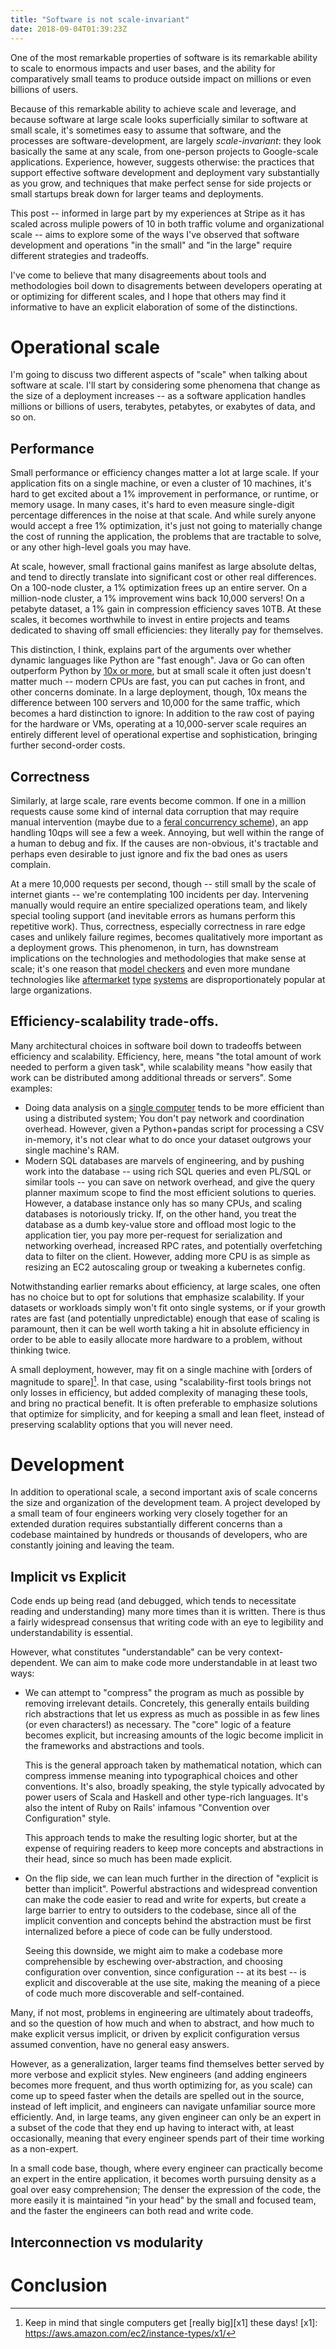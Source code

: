```yaml
---
title: "Software is not scale-invariant"
date: 2018-09-04T01:39:23Z
---
```


One of the most remarkable properties of software is its remarkable
ability to scale to enormous impacts and user bases, and the ability
for comparatively small teams to produce outside impact on millions or
even billions of users.

Because of this remarkable ability to achieve scale and leverage, and
because software at large scale looks superficially similar to
software at small scale, it's sometimes easy to assume that software,
and the processes are software-development, are largely
_scale-invariant_: they look basically the same at any scale, from
one-person projects to Google-scale applications. Experience, however,
suggests otherwise: the practices that support effective software
development and deployment vary substantially as you grow, and
techniques that make perfect sense for side projects or small startups
break down for larger teams and deployments.

This post -- informed in large part by my experiences at Stripe as it
has scaled across muliple powers of 10 in both traffic volume and
organizational scale -- aims to explore some of the ways I've observed
that software development and operations "in the small" and "in the
large" require different strategies and tradeoffs.

I've come to believe that many disagreements about tools and
methodologies boil down to disagrements between developers operating
at or optimizing for different scales, and I hope that others may find
it informative to have an explicit elaboration of some of the
distinctions.

# Operational scale

I'm going to discuss two different aspects of "scale" when talking
about software at scale. I'll start by considering some phenomena that
change as the size of a deployment increases -- as a software
application handles millions or billions of users, terabytes,
petabytes, or exabytes of data, and so on.

## Performance

Small performance or efficiency changes matter a lot at large
scale. If your application fits on a single machine, or even a cluster
of 10 machines, it's hard to get excited about a 1% improvement in
performance, or runtime, or memory usage. In many cases, it's hard to
even measure single-digit percentage differences in the noise at that
scale. And while surely anyone would accept a free 1% optimization,
it's just not going to materially change the cost of running the
application, the problems that are tractable to solve, or any other
high-level goals you may have.

At scale, however, small fractional gains manifest as large absolute
deltas, and tend to directly translate into significant cost or other
real differences. On a 100-node cluster, a 1% optimization frees up an
entire server. On a million-node cluster, a 1% improvement wins back
10,000 servers! On a petabyte dataset, a 1% gain in compression
efficiency saves 10TB. At these scales, it becomes worthwhile to
invest in entire projects and teams dedicated to shaving off small
efficiencies: they literally pay for themselves.

This distinction, I think, explains part of the arguments over whether
dynamic languages like Python are "fast enough". Java or Go can often
outperform Python by [10x or more][go-v-python], but at small scale it
often just doesn't matter much -- modern CPUs are fast, you can put
caches in front, and other concerns dominate. In a large deployment,
though, 10x means the difference between 100 servers and 10,000 for
the same traffic, which becomes a hard distinction to ignore: In
addition to the raw cost of paying for the hardware or VMs, operating
at a 10,000-server scale requires an entirely different level of
operational expertise and sophistication, bringing further
second-order costs.

[go-v-python]: https://benchmarksgame-team.pages.debian.net/benchmarksgame/faster/python3-go.html

## Correctness

Similarly, at large scale, rare events become common. If one in a
million requests cause some kind of internal data corruption that may
require manual intervention (maybe due to a
[feral concurrency scheme][feral]), an app handling 10qps will see a
few a week. Annoying, but well within the range of a human to debug
and fix. If the causes are non-obvious, it's tractable and perhaps
even desirable to just ignore and fix the bad ones as users complain.

[feral]: http://www.bailis.org/papers/feral-sigmod2015.pdf

At a mere 10,000 requests per second, though -- still small by the
scale of internet giants -- we're contemplating 100 incidents per day.
Intervening manually would require an entire specialized operations
team, and likely special tooling support (and inevitable errors as
humans perform this repetitive work). Thus, correctness, especially
correctness in rare edge cases and unlikely failure regimes, becomes
qualitatively more important as a deployment grows. This phenomenon,
in turn, has downstream implications on the technologies and
methodologies that make sense at scale; it's one reason that
[model checkers][aws-tla] and even more mundane technologies like
[aftermarket][hack] [type][mypy] [systems][flow] are
disproportionately popular at large organizations.

[aws-tla]: https://cacm.acm.org/magazines/2015/4/184701-how-amazon-web-services-uses-formal-methods/abstract
[hack]: https://hacklang.org/
[mypy]: http://mypy-lang.org/
[flow]: https://flow.org/

## Efficiency-scalability trade-offs.

Many architectural choices in software boil down to tradeoffs between
efficiency and scalability. Efficiency, here, means "the total amount
of work needed to perform a given task", while scalability means "how
easily that work can be distributed among additional threads or
servers". Some examples:

- Doing data analysis on a [single computer][COST] tends to be more
  efficient than using a distributed system; You don't pay network and
  coordination overhead. However, given a Python+pandas script for
  processing a CSV in-memory, it's not clear what to do once your
  dataset outgrows your single machine's RAM.
- Modern SQL databases are marvels of engineering, and by pushing work
  into the database -- using rich SQL queries and even PL/SQL or
  similar tools -- you can save on network overhead, and give the
  query planner maximum scope to find the most efficient solutions to
  queries. However, a database instance only has so many CPUs, and
  scaling databases is notoriously tricky. If, on the other hand, you
  treat the database as a dumb key-value store and offload most logic
  to the application tier, you pay more per-request for serialization
  and networking overhead, increased RPC rates, and potentially
  overfetching data to filter on the client. However, adding more CPU
  is as simple as resizing an EC2 autoscaling group or tweaking a
  kubernetes config.

Notwithstanding earlier remarks about efficiency, at large scales, one
often has no choice but to opt for solutions that emphasize
scalability. If your datasets or workloads simply won't fit onto
single systems, or if your growth rates are fast (and potentially
unpredictable) enough that ease of scaling is paramount, then it can
be well worth taking a hit in absolute efficiency in order to be able
to easily allocate more hardware to a problem, without thinking twice.

A small deployment, however, may fit on a single machine with
[orders of magnitude to spare][^single]. In that case, using
"scalability-first tools brings not only losses in efficiency, but
added complexity of managing these tools, and bring no practical
benefit. It is often preferable to emphasize solutions that optimize
for simplicity, and for keeping a small and lean fleet, instead of
preserving scalablity options that you will never need.

[COST]: https://www.usenix.org/conference/hotos15/workshop-program/presentation/mcsherry

[^single]: Keep in mind that single computers get [really big][x1] these days!
[x1]: https://aws.amazon.com/ec2/instance-types/x1/

# Development

In addition to operational scale, a second important axis of scale
concerns the size and organization of the development team. A project
developed by a small team of four engineers working very closely
together for an extended duration requires substantially different
concerns than a codebase maintained by hundreds or thousands of
developers, who are constantly joining and leaving the team.

## Implicit vs Explicit

Code ends up being read (and debugged, which tends to necessitate
reading and understanding) many more times than it is written. There
is thus a fairly widespread consensus that writing code with an eye to
legibility and understandability is essential.

However, what constitutes "understandable" can be very
context-dependent. We can aim to make code more understandable in at
least two ways:

-   We can attempt to "compress" the program as much as possible by
    removing irrelevant details. Concretely, this generally entails
    building rich abstractions that let us express as much as possible
    in as few lines (or even characters!) as necessary. The "core" logic
    of a feature becomes explicit, but increasing amounts of the logic
    become implicit in the frameworks and abstractions and tools.

    This is the general approach taken by mathematical notation, which
    can compress immense meaning into typographical choices and other
    conventions. It's also, broadly speaking, the style typically
    advocated by power users of Scala and Haskell and other type-rich
    languages. It's also the intent of Ruby on Rails' infamous
    "Convention over Configuration" style.

    This approach tends to make the resulting logic shorter, but at the
    expense of requiring readers to keep more concepts and abstractions
    in their head, since so much has been made explicit.

-   On the flip side, we can lean much further in the direction of
    "explicit is better than implicit". Powerful abstractions and
    widespread convention can make the code easier to read and write for
    experts, but create a large barrier to entry to outsiders to the
    codebase, since all of the implicit convention and concepts behind
    the abstraction must be first internalized before a piece of code
    can be fully understood.

    Seeing this downside, we might aim to make a codebase more
    comprehensible by eschewing over-abstraction, and choosing
    configuration over convention, since configuration -- at its best --
    is explicit and discoverable at the use site, making the meaning of
    a piece of code much more discoverable and self-contained.

<!--
  Furthermore, in a large codebase, there is some amount of inevitable
  drift betweeen different teams and different parts of the codebase,
  as different engineers work on different components and develop
  local abstractions and styles. Investment in tooling teams and
  shared abstractions and standardization can slow the drift, but some
  degree of drift is all-but-inevitable at scale. Since engineers
  working on one feature or subsystem end up depending on or
  interacting with other subsystems, in the large, every developer
  typically spends some amount of time reading and interacting with
  code outside their own areas of expertise and focus, and the value
  grows to making behavior and logic explicit in the code, instead of
  hidden behind abstraction and convention.
  -->

Many, if not most, problems in engineering are ultimately about
tradeoffs, and so the question of how much and when to abstract, and
how much to make explicit versus implicit, or driven by explicit
configuration versus assumed convention, have no general easy
answers.

However, as a generalization, larger teams find themselves better
served by more verbose and explicit styles. New engineers (and adding
engineers becomes more frequent, and thus worth optimizing for, as you
scale) can come up to speed faster when the details are spelled out in
the source, instead of left implicit, and engineers can navigate
unfamiliar source more efficiently. And, in large teams, any given
engineer can only be an expert in a subset of the code that they end
up having to interact with, at least occasionally, meaning that every
engineer spends part of their time working as a non-expert.

In a small code base, though, where every engineer can practically
become an expert in the entire application, it becomes worth pursuing
density as a goal over easy comprehension; The denser the expression
of the code, the more easily it is maintained "in your head" by the
small and focused team, and the faster the engineers can both read and
write code.

## Interconnection vs modularity





# Conclusion
